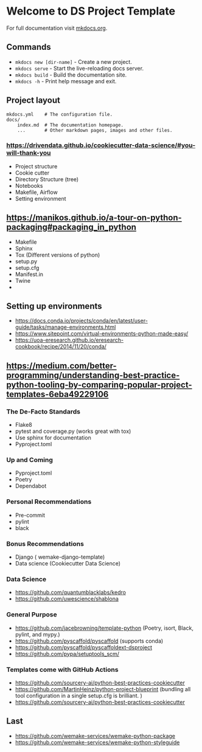 # Welcome to DS Project Template

For full documentation visit [mkdocs.org](https://www.mkdocs.org).

## Commands

* `mkdocs new [dir-name]` - Create a new project.
* `mkdocs serve` - Start the live-reloading docs server.
* `mkdocs build` - Build the documentation site.
* `mkdocs -h` - Print help message and exit.

## Project layout

    mkdocs.yml    # The configuration file.
    docs/
        index.md  # The documentation homepage.
        ...       # Other markdown pages, images and other files.

### https://drivendata.github.io/cookiecutter-data-science/#you-will-thank-you
* Project structure
* Cookie cutter
* Directory Structure (tree)
* Notebooks
* Makefile, Airflow
* Setting environment


## https://manikos.github.io/a-tour-on-python-packaging#packaging_in_python
* Makefile
* Sphinx
* Tox (Different versions of python)
* setup.py
* setup.cfg
* Manifest.in
* Twine
*

## Setting up environments
* https://docs.conda.io/projects/conda/en/latest/user-guide/tasks/manage-environments.html
* https://www.sitepoint.com/virtual-environments-python-made-easy/
* https://uoa-eresearch.github.io/eresearch-cookbook/recipe/2014/11/20/conda/

## https://medium.com/better-programming/understanding-best-practice-python-tooling-by-comparing-popular-project-templates-6eba49229106
### The De-Facto Standards
* Flake8
* pytest and coverage.py (works great with tox)
* Use sphinx for documentation
* Pyproject.toml 
### Up and Coming
* Pyproject.toml
* Poetry
* Dependabot
### Personal Recommendations
* Pre-commit
* pylint
* black
### Bonus Recommendations
* Django ( wemake-django-template)
* Data science (Cookiecutter Data Science)
### Data Science
* https://github.com/quantumblacklabs/kedro
* https://github.com/uwescience/shablona
### General Purpose
* https://github.com/jacebrowning/template-python (Poetry, isort, Black, pylint, and mypy.)
* https://github.com/pyscaffold/pyscaffold (supports conda)
* https://github.com/pyscaffold/pyscaffoldext-dsproject
* https://github.com/pypa/setuptools_scm/
### Templates come with GitHub Actions
* https://github.com/sourcery-ai/python-best-practices-cookiecutter
* https://github.com/MartinHeinz/python-project-blueprint (bundling all tool configuration in a single setup.cfg is brilliant.
)
* https://github.com/sourcery-ai/python-best-practices-cookiecutter

## Last
* https://github.com/wemake-services/wemake-python-package
* https://github.com/wemake-services/wemake-python-styleguide


